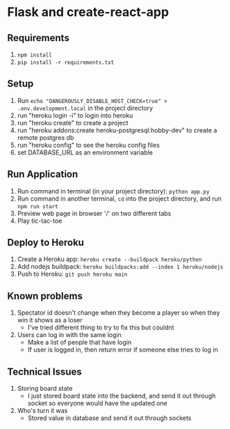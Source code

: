 # Flask and create-react-app

## Requirements

1. `npm install`
2. `pip install -r requirements.txt`

## Setup

1. Run `echo "DANGEROUSLY_DISABLE_HOST_CHECK=true" > .env.development.local` in the project directory
2. run "heroku login -i" to login into heroku
3. run "heroku create" to create a project
4. run "heroku addons:create heroku-postgresql:hobby-dev" to create a remote postgres db
5. run "heroku config" to see the heroku config files
6. set DATABASE_URL as an environment variable

## Run Application

1. Run command in terminal (in your project directory): `python app.py`
2. Run command in another terminal, `cd` into the project directory, and run `npm run start`
3. Preview web page in browser '/' on two different tabs
4. Play tic-tac-toe

## Deploy to Heroku

1. Create a Heroku app: `heroku create --buildpack heroku/python`
2. Add nodejs buildpack: `heroku buildpacks:add --index 1 heroku/nodejs`
3. Push to Heroku: `git push heroku main`

## Known problems

1. Spectator id doesn't change when they become a player so when they win it shows as a loser
   - I've tried different thing to try to fix this but couldnt
2. Users can log in with the same login
   - Make a list of people that have login
   - If user is logged in, then return error if someone else tries to log in

## Technical Issues

1. Storing board state
   - I just stored board state into the backend, and send it out through socket so everyone would have the updated one
2. Who's turn it was
   - Stored value in database and send it out through sockets
